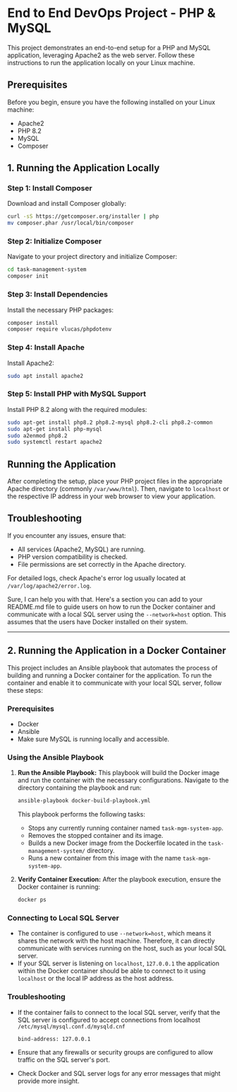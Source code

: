 # End to End DevOps Project - PHP & MySQL

This project demonstrates an end-to-end setup for a PHP and MySQL application, leveraging Apache2 as the web server. Follow these instructions to run the application locally on your Linux machine.

## Prerequisites

Before you begin, ensure you have the following installed on your Linux machine:

- Apache2
- PHP 8.2
- MySQL
- Composer

## 1. Running the Application Locally

### Step 1: Install Composer

Download and install Composer globally:

```bash
curl -sS https://getcomposer.org/installer | php
mv composer.phar /usr/local/bin/composer
```

### Step 2: Initialize Composer

Navigate to your project directory and initialize Composer:

```bash
cd task-management-system
composer init
```

### Step 3: Install Dependencies

Install the necessary PHP packages:

```bash
composer install
composer require vlucas/phpdotenv
```

### Step 4: Install Apache

Install Apache2:

```bash
sudo apt install apache2
```

### Step 5: Install PHP with MySQL Support

Install PHP 8.2 along with the required modules:

```bash
sudo apt-get install php8.2 php8.2-mysql php8.2-cli php8.2-common
sudo apt-get install php-mysql
sudo a2enmod php8.2
sudo systemctl restart apache2
```

## Running the Application

After completing the setup, place your PHP project files in the appropriate Apache directory (commonly `/var/www/html`). Then, navigate to `localhost` or the respective IP address in your web browser to view your application.

## Troubleshooting

If you encounter any issues, ensure that:

- All services (Apache2, MySQL) are running.
- PHP version compatibility is checked.
- File permissions are set correctly in the Apache directory.

For detailed logs, check Apache's error log usually located at `/var/log/apache2/error.log`.

Sure, I can help you with that. Here's a section you can add to your README.md file to guide users on how to run the Docker container and communicate with a local SQL server using the `--network=host` option. This assumes that the users have Docker installed on their system.

---

## 2. Running the Application in a Docker Container

This project includes an Ansible playbook that automates the process of building and running a Docker container for the application. To run the container and enable it to communicate with your local SQL server, follow these steps:

### Prerequisites

- Docker
- Ansible
- Make sure MySQL is running locally and accessible.

### Using the Ansible Playbook

1. **Run the Ansible Playbook:** This playbook will build the Docker image and run the container with the necessary configurations. Navigate to the directory containing the playbook and run:

   ```bash
   ansible-playbook docker-build-playbook.yml
   ```

   This playbook performs the following tasks:

   - Stops any currently running container named `task-mgm-system-app`.
   - Removes the stopped container and its image.
   - Builds a new Docker image from the Dockerfile located in the `task-management-system/` directory.
   - Runs a new container from this image with the name `task-mgm-system-app`.

2. **Verify Container Execution:** After the playbook execution, ensure the Docker container is running:

   ```bash
   docker ps
   ```

### Connecting to Local SQL Server

- The container is configured to use `--network=host`, which means it shares the network with the host machine. Therefore, it can directly communicate with services running on the host, such as your local SQL server.
- If your SQL server is listening on `localhost`, `127.0.0.1` the application within the Docker container should be able to connect to it using `localhost` or the local IP address as the host address.

### Troubleshooting

- If the container fails to connect to the local SQL server, verify that the SQL server is configured to accept connections from localhost `/etc/mysql/mysql.conf.d/mysqld.cnf`

  ```
  bind-address: 127.0.0.1
  ```

- Ensure that any firewalls or security groups are configured to allow traffic on the SQL server's port.
- Check Docker and SQL server logs for any error messages that might provide more insight.

